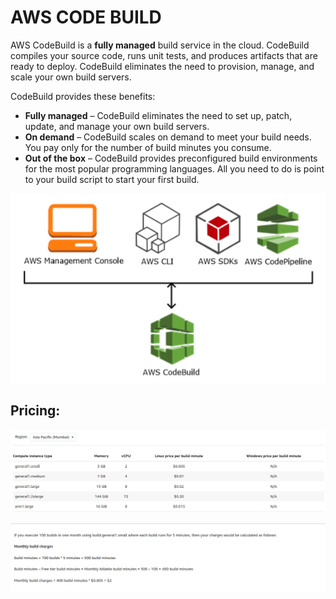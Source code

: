 # AWS CODE BUILD

AWS CodeBuild is a **fully managed** build service in the cloud. CodeBuild compiles your source code, runs unit tests, and produces artifacts that are ready to deploy. CodeBuild eliminates the need to provision, manage, and scale your own build servers.

CodeBuild provides these benefits:

* **Fully managed** – CodeBuild eliminates the need to set up, patch, update, and manage your own build servers.
* **On demand** – CodeBuild scales on demand to meet your build needs. You pay only for the number of build minutes you consume.
* **Out of the box** – CodeBuild provides preconfigured build environments for the most popular programming languages. All you need to do is point to your build script to start your first build.

![](<../.gitbook/assets/image (124).png>)

## Pricing:

![](<../.gitbook/assets/image (125).png>)

![](<../.gitbook/assets/image (126).png>)
